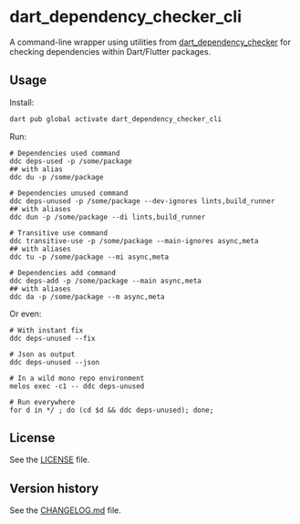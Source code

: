 # dart_dependency_checker_cli

A command-line wrapper using utilities from [dart_dependency_checker](https://pub.dev/packages/dart_dependency_checker)
for checking dependencies within Dart/Flutter packages.

## Usage

Install:

```bash
dart pub global activate dart_dependency_checker_cli
```

Run:

```
# Dependencies used command
ddc deps-used -p /some/package
## with alias
ddc du -p /some/package

# Dependencies unused command
ddc deps-unused -p /some/package --dev-ignores lints,build_runner
## with aliases
ddc dun -p /some/package --di lints,build_runner

# Transitive use command
ddc transitive-use -p /some/package --main-ignores async,meta
## with aliases
ddc tu -p /some/package --mi async,meta

# Dependencies add command
ddc deps-add -p /some/package --main async,meta
## with aliases
ddc da -p /some/package --m async,meta

```

Or even:

```
# With instant fix
ddc deps-unused --fix

# Json as output
ddc deps-unused --json

# In a wild mono repo environment
melos exec -c1 -- ddc deps-unused

# Run everywhere
for d in */ ; do (cd $d && ddc deps-unused); done;
```

## License

See the [LICENSE](LICENSE) file.

## Version history

See the [CHANGELOG.md](CHANGELOG.md) file.
